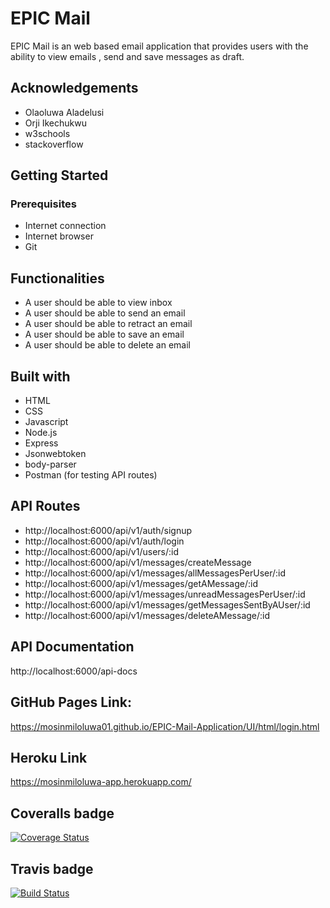 # EPIC Mail
EPIC Mail is an web based email application that provides users with the ability to view emails , send and save messages as draft.

## Acknowledgements
* Olaoluwa Aladelusi
* Orji Ikechukwu
* w3schools
* stackoverflow

## Getting Started
### Prerequisites
* Internet connection
* Internet browser
* Git

## Functionalities
* A user should be able to view inbox
* A user should be able to send an email
* A user should be able to retract an email
* A user should be able to save an email
* A user should be able to delete an email

## Built with
* HTML
* CSS
* Javascript
* Node.js
* Express
* Jsonwebtoken
* body-parser
* Postman (for testing API routes)

## API Routes
* http://localhost:6000/api/v1/auth/signup
* http://localhost:6000/api/v1/auth/login
* http://localhost:6000/api/v1/users/:id
* http://localhost:6000/api/v1/messages/createMessage
* http://localhost:6000/api/v1/messages/allMessagesPerUser/:id
* http://localhost:6000/api/v1/messages/getAMessage/:id
* http://localhost:6000/api/v1/messages/unreadMessagesPerUser/:id
* http://localhost:6000/api/v1/messages/getMessagesSentByAUser/:id
* http://localhost:6000/api/v1/messages/deleteAMessage/:id

## API Documentation
http://localhost:6000/api-docs

## GitHub Pages Link:
https://mosinmiloluwa01.github.io/EPIC-Mail-Application/UI/html/login.html

## Heroku Link
https://mosinmiloluwa-app.herokuapp.com/

## Coveralls badge
[![Coverage Status](https://coveralls.io/repos/github/mosinmiloluwa01/EPIC-Mail-Application/badge.svg?branch=master)](https://coveralls.io/github/mosinmiloluwa01/EPIC-Mail-Application?branch=master)

## Travis badge
[![Build Status](https://travis-ci.org/mosinmiloluwa01/EPIC-Mail-Application.svg?branch=master)](https://travis-ci.org/mosinmiloluwa01/EPIC-Mail-Application)
